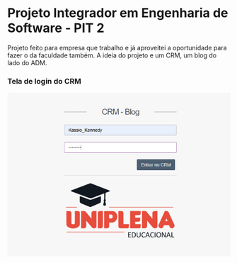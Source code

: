 #  Projeto Integrador em Engenharia de Software - PIT 2
 
 Projeto feito para empresa que trabalho e já aproveitei a oportunidade para fazer o da faculdade também. A ideia do projeto e um CRM, um blog do lado do ADM. 

<p>
<h3>Tela de login do CRM</h3>
<img alt="Imagem de Login" src="images/tela1.png">
</p>
<p>





